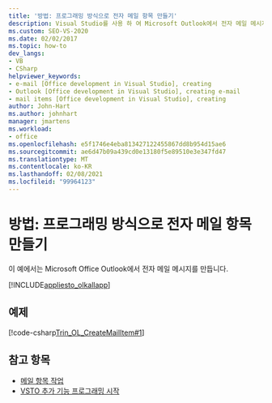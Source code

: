 ```yaml
---
title: '방법: 프로그래밍 방식으로 전자 메일 항목 만들기'
description: Visual Studio를 사용 하 여 Microsoft Outlook에서 전자 메일 메시지를 프로그래밍 방식으로 만드는 방법을 알아봅니다.
ms.custom: SEO-VS-2020
ms.date: 02/02/2017
ms.topic: how-to
dev_langs:
- VB
- CSharp
helpviewer_keywords:
- e-mail [Office development in Visual Studio], creating
- Outlook [Office development in Visual Studio], creating e-mail
- mail items [Office development in Visual Studio], creating
author: John-Hart
ms.author: johnhart
manager: jmartens
ms.workload:
- office
ms.openlocfilehash: e5f1746e4eba813427122455867dd8b954d15ae6
ms.sourcegitcommit: ae6d47b09a439cd0e13180f5e89510e3e347fd47
ms.translationtype: MT
ms.contentlocale: ko-KR
ms.lasthandoff: 02/08/2021
ms.locfileid: "99964123"
---
```

# <a name="how-to-programmatically-create-an-email-item"></a>방법: 프로그래밍 방식으로 전자 메일 항목 만들기
  이 예에서는 Microsoft Office Outlook에서 전자 메일 메시지를 만듭니다.

 [!INCLUDE[appliesto_olkallapp](../vsto/includes/appliesto-olkallapp-md.md)]

## <a name="example"></a>예제
 [!code-csharp[Trin_OL_CreateMailItem#1](../vsto/codesnippet/CSharp/Trin_OL_CreateMailItem/thisaddin.cs#1)]

## <a name="see-also"></a>참고 항목
- [메일 항목 작업](../vsto/working-with-mail-items.md)
- [VSTO 추가 기능 프로그래밍 시작](../vsto/getting-started-programming-vsto-add-ins.md)
